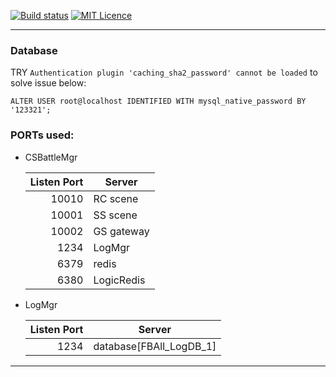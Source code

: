 ﻿
   [![Build status](https://tsymiar.visualstudio.com/BattleServer/_apis/build/status/BattleServer-.NET%20Desktop-CI)](https://tsymiar.visualstudio.com/BattleServer/_build/latest?definitionId=1)
   [![MIT Licence](https://tsymiar.github.io/MyAutomatic/image/unlicense.svg)](https://unlicense.org/)

-------
### Database

   TRY `Authentication plugin 'caching_sha2_password' cannot be loaded` to solve issue below:
    
   `ALTER USER root@localhost IDENTIFIED WITH mysql_native_password BY '123321';`

### PORTs used:

* CSBattleMgr

  Listen Port | Server
  ------------: | ------------- 
  10010 | RC scene
  10001 | SS scene
  10002 | GS gateway
   1234 | LogMgr
   6379 | redis
   6380 | LogicRedis
   
* LogMgr

  Listen Port | Server
  ------------: | ------------- 
  1234 | database[FBAll_LogDB_1]
-------
